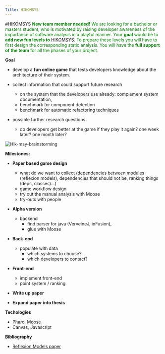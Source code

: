 ```yaml
---
Title: HIKOMSYS
---
```

#HIKOMSYS
<span style="color: green;">**New team member needed!** We are looking for a bachelor or masters student, who is motivated by raising developer awareness of the importance of software analysis in a playful manner. Your **goal** would be to **add new fun levels to** [HIKOMSYS](http://pinocchio.unibe.ch/hikomsys/). To prepare these levels you will have to first design the corresponding static analysis. You will have the **full support of the team** for all the phases of your project. 

**Goal**

-  develop a **fun online game** that tests developers knowledge about the architecture of their system. 
-  collect information that could support future research 
	-  on the system that the developers use already: complement system documentation, 
	-  benchmark for component detection
	-  benchmark for automatic refactoring techniques

-  possible further research questions
	-  do developers get better at the game if they play it again? one week later? one month later?


![Hik-msy-brainstorming](%assets_url%/files/3b/kpagfyaz8zcwtc6flfn4nhp8k6yngl/IMAG0223.jpg)


**Milestones:**

-  **Paper based game design** 
	-  what do we want to collect (dependencies between modules (reflexion models), dependencies that should not be, ranking things (deps, classes)...)
	-  game workflow design
	-  try out the manual analysis with Moose
	-  try-outs with people 




-  **Alpha version**
	-  backend 
		-  find parser for java (VerveineJ, inFusion), 
		-  glue with Moose




-  **Back-end** 
	-  populate with data
		-  which systems to choose? 
		-  which developers to contact?




-  **Front-end** 
	-  implement front-end
	-  point system / ranking



-  **Write up paper**
-  **Expand paper into thesis**





**Techologies**

-  Pharo, Moose
-  Canvas, Javascript


**Bibliography**

-  [Reflexion Models paper](/scgbib?query=Murp95a&display=abstract)
